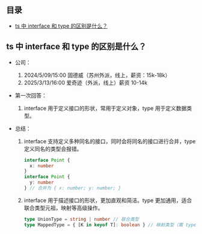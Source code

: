 ## 目录

- [ts 中 interface 和 type 的区别是什么？](##1)

## ts 中 interface 和 type 的区别是什么？

- 公司：

  1. 2024/5/09/15:00 固德威（苏州外派，线上，薪资：15k-18k）
  2. 2025/3/13/16:00 爱奇迹（外派，线上）薪资 10-14k

- 第一次回答：

  1. interface 用于定义接口的形状，常用于定义对象，type 用于定义数据类型。

- 总结：

  1. interface 支持定义多种同名的接口，同时会将同名的接口进行合并，type 定义同名的类型会报错。
     ```ts
     interface Point {
       x: number
     }
     interface Point {
       y: number
     } // 合并为 { x: number; y: number; }
     ```
  2. interface 用于描述接口的形状，更加直观和简洁。type 更加通用，适合联合类型元祖，映射等高级操作。
     ```ts
     type UnionType = string | number // 联合类型
     type MappedType = { [K in keyof T]: boolean } // 映射类型（需 type）
     ```

